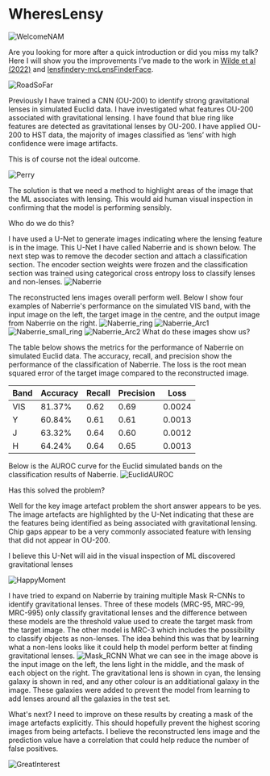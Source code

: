 # WheresLensy
![WelcomeNAM](https://github.com/JoshWilde/WheresLensy/blob/main/NAM/NAM_Wordart.PNG)

Are you looking for more after a quick introduction or did you miss my talk? Here I will show you the improvements I’ve made to the work in [Wilde et al (2022)](https://academic.oup.com/mnras/article-abstract/512/3/3464/6544650) and [lensfindery-mcLensFinderFace](https://github.com/JoshWilde/LensFindery-McLensFinderFace).

![RoadSoFar](https://github.com/JoshWilde/WheresLensy/blob/main/NAM/supernatural-text.gif)

Previously I have trained a CNN (OU-200) to identify strong gravitational lenses in simulated Euclid data. I have investigated what features OU-200 associated with gravitational lensing. I have found that blue ring like features are detected as gravitational lenses by OU-200. I have applied OU-200 to HST data, the majority of images classified as ‘lens’ with high confidence were image artifacts.  

This is of course not the ideal outcome.

![Perry](https://github.com/JoshWilde/WheresLensy/blob/main/NAM/perry-the-platypus-phineas-and-ferb.gif)

The solution is that we need a method to highlight areas of the image that the ML associates with lensing. This would aid human visual inspection in confirming that the model is performing sensibly. 

Who do we do this?

I have used a U-Net to generate images indicating where the lensing feature is in the image. This U-Net I have called Naberrie and is shown below.
The next step was to remove the decoder section and attach a classification section. The encoder section weights were frozen and the classification section was trained using categorical cross entropy loss to classify lenses and non-lenses.
![Naberrie](https://github.com/JoshWilde/WheresLensy/blob/main/NAM/UNET_VIS_NAM2022.png)

The reconstructed lens images overall perform well. Below I show four examples of Naberrie's performance on the simulated VIS band, with the input image on the left, the target image in the centre, and the output image from Naberrie on the right.
![Naberrie_ring](https://github.com/JoshWilde/WheresLensy/blob/main/NAM/NAM2022_UNET_VIS_12009.png)
![Naberrie_Arc1](https://github.com/JoshWilde/WheresLensy/blob/main/NAM/NAM2022_UNET_VIS_12003.png)
![Naberrie_small_ring](https://github.com/JoshWilde/WheresLensy/blob/main/NAM/NAM2022_UNET_VIS_12001.png)
![Naberrie_Arc2](https://github.com/JoshWilde/WheresLensy/blob/main/NAM/NAM2022_UNET_VIS_12049.png)
What do these images show us? 


The table below shows the metrics for the performance of Naberrie on simulated Euclid data. The accuracy, recall, and precision show the performance of the classification of Naberrie. The loss is the root mean squared error of the target image compared to the reconstructed image. 

|     Band    |     Accuracy    |     Recall    |     Precision    |     Loss      |
|-------------|-----------------|---------------|------------------|---------------|
|     VIS     |     81.37%      |     0.62      |     0.69         |     0.0024    |
|     Y       |     60.84%      |     0.61      |     0.61         |     0.0013    |
|     J       |     63.32%      |     0.64      |     0.60         |     0.0012    |
|     H       |     64.24%      |     0.64      |     0.65         |     0.0013    |

Below is the AUROC curve for the Euclid simulated bands on the classification results of Naberrie.
![EuclidAUROC](https://github.com/JoshWilde/WheresLensy/blob/main/NAM/Euclid_AUROC.png)


Has this solved the problem?

Well for the key image artefact problem the short answer appears to be yes. The image artefacts are highlighted by the U-Net indicating that these are the features being identified as being associated with gravitational lensing. Chip gaps appear to be a very commonly associated feature with lensing that did not appear in OU-200.

I believe this U-Net will aid in the visual inspection of ML discovered gravitational lenses

![HappyMoment](https://github.com/JoshWilde/WheresLensy/blob/main/NAM/Fua7.gif)

I have tried to expand on Naberrie by training multiple Mask R-CNNs to identify gravitational lenses. Three of these models (MRC-95, MRC-99, MRC-995) only classify gravitational lenses and the difference between these models are the threshold value used to create the target mask from the target image. The other model is MRC-3 which includes the possibility to classify objects as non-lenses. The idea behind this was that by learning what a non-lens looks like it could help th model perform better at finding gravitational lenses.
![Mask_RCNN](https://github.com/JoshWilde/WheresLensy/blob/main/NAM/Input_Data_1.png)
What we can see in the image above is the input image on the left, the lens light in the middle, and the mask of each object on the right. The gravitational lens is shown in cyan, the lensing galaxy is shown in red, and any other colour is an additiational galaxy in the image. These galaxies were added to prevent the model from learning to add lenses around all the galaxies in the test set.


What's next? I need to improve on these results by creating a mask of the image artefacts explicitly. This should hopefully prevent the highest scoring images from being artefacts. I believe the reconstructed lens image and the prediction value have a correlation that could help reduce the number of false positives. 

![GreatInterest](https://github.com/JoshWilde/WheresLensy/blob/main/NAM/career-interests-phantom-menace-a3d0qzcnhlgig1v4.gif)


